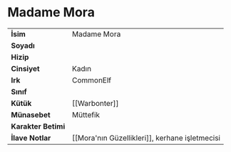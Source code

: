 # Madame Mora   
|  |  |  
|---|---|  
| **İsim** | Madame Mora|  
| **Soyadı** | |  
| **Hizip** | |  
| **Cinsiyet** | Kadın|  
| **Irk** | CommonElf|  
| **Sınıf** | |  
| **Kütük** | [[Warbonter]]|  
| **Münasebet** | Müttefik|  
| **Karakter Betimi** | |  
| **İlave Notlar** | [[Mora'nın Güzellikleri]], kerhane işletmecisi|  
